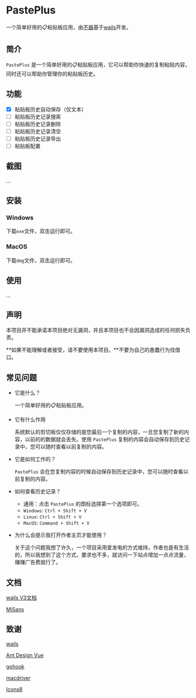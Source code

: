 # PastePlus

一个简单好用的📋粘贴板应用，由[不器](https://xingcxb.com?from=xingcxb/PastePlus)基于[wails](https://github.com/wailsapp/wails)开发。

## 简介

`PastePlus` 是一个简单好用的📋粘贴板应用，它可以帮助你快速的复制粘贴内容，同时还可以帮助你管理你的粘贴板历史。

## 功能

- [x] 粘贴板历史自动保存（仅文本）
- [ ] 粘贴板历史记录搜索
- [ ] 粘贴板历史记录删除
- [ ] 粘贴板历史记录清空
- [ ] 粘贴板历史记录导出
- [ ] 粘贴板配置

## 截图

...

## 安装

### Windows

下载`exe`文件，双击运行即可。

### MacOS

下载`dmg`文件，双击运行即可。


## 使用

...

## 声明

本项目并不能承诺本项目绝对无漏洞，并且本项目也不会因漏洞造成的任何损失负责。

**如果不能理解或者接受，请不要使用本项目。**不要为自己的愚蠢行为找借口。

## 常见问题

- 它是什么？
  
    一个简单好用的📋粘贴板应用。
- 它有什么作用
  
    系统默认的剪切板仅仅存储的是您最后一个复制的内容，一旦您复制了新的内容，以前的的数据就会丢失。使用 `PastePlus` 复制的内容会自动保存到历史记录中，您可以随时查看以前复制的内容。
- 它是如何工作的？
  
    `PastePlus` 会在您复制内容的时候自动保存到历史记录中，您可以随时查看以前复制的内容。
- 如何查看历史记录？
  
    - 通用：点击 `PastePlus` 的图标选择第一个选项即可。
    - `Windows`: `Ctrl + Shift + V`
    - `Linux`: `Ctrl + Shift + V`
    - `MacOS`: `Command + Shift + V`

- 为什么会提示我打开作者主页才能使用？

  关于这个问题我想了许久，一个项目采用爱发电的方式维持，作者也是有生活的，所以我想到了这个方式，要求也不多，就访问一下站点增加一点点流量，赚赚广告费就行了。

## 文档

[wails V3文档](https://v3alpha.wails.io/)

[MiSans](https://hyperos.mi.com/font)


## 致谢

[wails](https://github.com/wailsapp/wails/)

[Ant Design Vue](https://antdv.com/components/overview-cn)

[gohook](https://github.com/robotn/gohook)

[macdriver](https://github.com/progrium/macdriver)

[Icons8](https://igoutu.cn/)